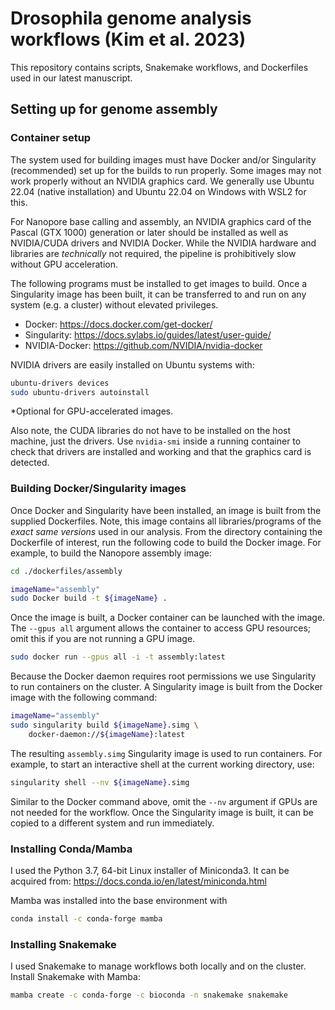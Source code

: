 # Drosophila genome analysis workflows (Kim et al. 2023)
This repository contains scripts, Snakemake workflows, and Dockerfiles
used in our latest manuscript.

## Setting up for genome assembly
### Container setup
The system used for building images must have Docker and/or Singularity 
(recommended) set up for the builds to run properly. Some images may not 
work properly without an NVIDIA graphics card. We generally use Ubuntu 
22.04 (native installation) and Ubuntu 22.04 on Windows with WSL2 for this.

For Nanopore base calling and assembly, an NVIDIA graphics card of the
Pascal (GTX 1000) generation or later should be installed as well as
NVIDIA/CUDA drivers and NVIDIA Docker. While the NVIDIA hardware and
libraries are *technically* not required, the pipeline is
prohibitively slow without GPU acceleration.

The following programs must be installed to get images to build. Once
a Singularity image has been built, it can be transferred to and run
on any system (e.g. a cluster) without elevated privileges.

* Docker: https://docs.docker.com/get-docker/  
* Singularity: https://docs.sylabs.io/guides/latest/user-guide/ 
* NVIDIA-Docker: https://github.com/NVIDIA/nvidia-docker

NVIDIA drivers are easily installed on Ubuntu systems with:    
```bash
ubuntu-drivers devices
sudo ubuntu-drivers autoinstall
```
*Optional for GPU-accelerated images.

Also note, the CUDA libraries do not have to be installed on the host
machine, just the drivers. Use `nvidia-smi` inside a running container
to check that drivers are installed and working and that the graphics card is
detected.

### Building Docker/Singularity images

Once Docker and Singularity have been installed, an image is built
from the supplied Dockerfiles. Note, this image contains all
libraries/programs of the *exact same versions* used in our analysis.
From the directory containing the Dockerfile of interest, run the
following code to build the Docker image. For example, to build the
Nanopore assembly image:  
```bash
cd ./dockerfiles/assembly

imageName="assembly"
sudo Docker build -t ${imageName} .
```  
Once the image is built, a Docker container can be launched with the image. The 
```--gpus all``` argument allows the container to access GPU resources; omit
this if you are not running a GPU image.
```bash
sudo docker run --gpus all -i -t assembly:latest
```
Because the Docker daemon requires root permissions we use Singularity 
to run containers on the cluster. A Singularity image is built from
the Docker image with the following command:
```bash
imageName="assembly"
sudo singularity build ${imageName}.simg \
    docker-daemon://${imageName}:latest
```  
The resulting `assembly.simg` Singularity image is used to run
containers. For example, to start an interactive shell at the current
working directory, use:
```bash
singularity shell --nv ${imageName}.simg
```
Similar to the Docker command above, omit the ```--nv``` argument if GPUs are
not needed for the workflow. Once the Singularity image is built, it can be
copied to a different system and run immediately.

### Installing Conda/Mamba
I used the Python 3.7, 64-bit Linux installer of Miniconda3. It can be 
acquired from: https://docs.conda.io/en/latest/miniconda.html

Mamba was installed into the base environment with
```bash
conda install -c conda-forge mamba
```
### Installing Snakemake
I used Snakemake to manage workflows both locally and on the cluster. Install
Snakemake with Mamba:
```bash
mamba create -c conda-forge -c bioconda -n snakemake snakemake
```
